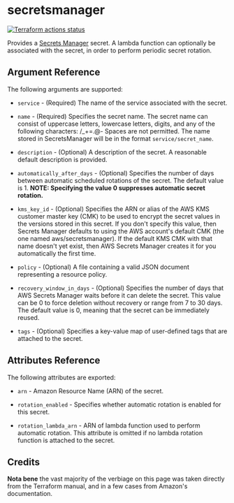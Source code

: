 # secretsmanager

[![Terraform actions status](https://github.com/techservicesillinois/terraform-aws-secretsmanager/workflows/terraform/badge.svg)](https://github.com/techservicesillinois/terraform-aws-secretsmanager/actions)

Provides a [Secrets Manager](https://aws.amazon.com/secrets-manager/)
secret. A lambda function can optionally be associated with the secret,
in order to perform periodic secret rotation.

Argument Reference
-----------------

The following arguments are supported:

* `service` - (Required) The name of the service associated with
the secret.

* `name` - (Required) Specifies the secret name.
The secret name can consist of uppercase letters, lowercase letters,
digits, and any of the following characters: /_+=.@- Spaces are not
permitted. The name stored in SecretsManager will be in the format
`service/secret_name`.

* `description` - (Optional) A description of the secret. A reasonable
default description is provided.

* `automatically_after_days` - (Optional) Specifies the number of
days between automatic scheduled rotations of the secret. The default
value is 1. **NOTE: Specifying the value 0 suppresses automatic secret
rotation.**
 

* `kms_key_id` - (Optional) Specifies the ARN or alias of the AWS
KMS customer master key (CMK) to be used to encrypt the secret
values in the versions stored in this secret. If you don't specify
this value, then Secrets Manager defaults to using the AWS account's
default CMK (the one named aws/secretsmanager). If the default KMS
CMK with that name doesn't yet exist, then AWS Secrets Manager
creates it for you automatically the first time.

* `policy` - (Optional) A file containing a valid JSON document
representing a resource policy.

* `recovery_window_in_days` - (Optional) Specifies the number of
days that AWS Secrets Manager waits before it can delete the secret.
This value can be 0 to force deletion without recovery or range
from 7 to 30 days. The default value is 0, meaning that the secret
can be immediately reused.

* `tags` - (Optional) Specifies a key-value map of user-defined
tags that are attached to the secret.

Attributes Reference
--------------------

The following attributes are exported:

* `arn` - Amazon Resource Name (ARN) of the secret.

* `rotation_enabled` - Specifies whether automatic rotation is
enabled for this secret.

* `rotation_lambda_arn` - ARN of lambda function used to perform automatic rotation.
This attribute is omitted if no lambda rotation function is attached to the secret.

Credits
--------------------

**Nota bene** the vast majority of the verbiage on this page was
taken directly from the Terraform manual, and in a few cases from
Amazon's documentation.
